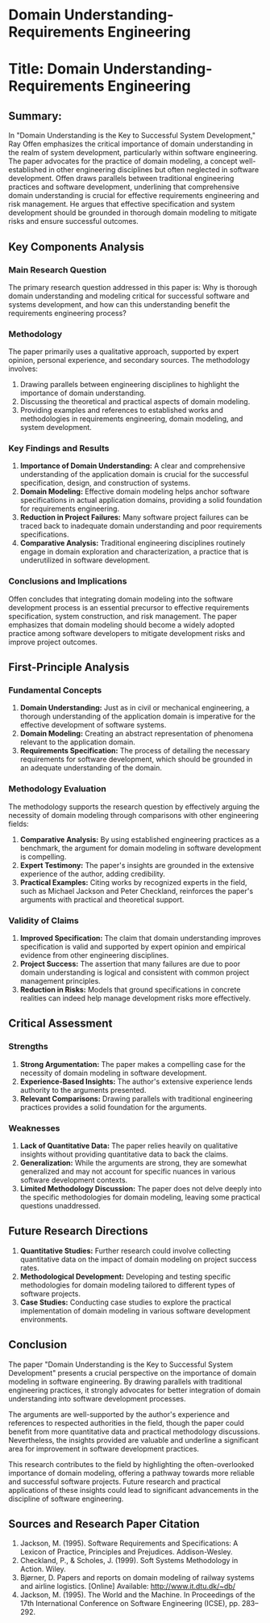 # Domain Understanding-Requirements Engineering

# Title: Domain Understanding-Requirements Engineering

## Summary:

In "Domain Understanding is the Key to Successful System Development," Ray Offen emphasizes the critical importance of domain understanding in the realm of system development, particularly within software engineering. The paper advocates for the practice of domain modeling, a concept well-established in other engineering disciplines but often neglected in software development. Offen draws parallels between traditional engineering practices and software development, underlining that comprehensive domain understanding is crucial for effective requirements engineering and risk management. He argues that effective specification and system development should be grounded in thorough domain modeling to mitigate risks and ensure successful outcomes.

## Key Components Analysis

### Main Research Question
The primary research question addressed in this paper is: Why is thorough domain understanding and modeling critical for successful software and systems development, and how can this understanding benefit the requirements engineering process?

### Methodology
The paper primarily uses a qualitative approach, supported by expert opinion, personal experience, and secondary sources. The methodology involves:
1. Drawing parallels between engineering disciplines to highlight the importance of domain understanding.
2. Discussing the theoretical and practical aspects of domain modeling.
3. Providing examples and references to established works and methodologies in requirements engineering, domain modeling, and system development.

### Key Findings and Results
1. **Importance of Domain Understanding:** A clear and comprehensive understanding of the application domain is crucial for the successful specification, design, and construction of systems.
2. **Domain Modeling:** Effective domain modeling helps anchor software specifications in actual application domains, providing a solid foundation for requirements engineering.
3. **Reduction in Project Failures:** Many software project failures can be traced back to inadequate domain understanding and poor requirements specifications.
4. **Comparative Analysis:** Traditional engineering disciplines routinely engage in domain exploration and characterization, a practice that is underutilized in software development.

### Conclusions and Implications

Offen concludes that integrating domain modeling into the software development process is an essential precursor to effective requirements specification, system construction, and risk management. The paper emphasizes that domain modeling should become a widely adopted practice among software developers to mitigate development risks and improve project outcomes.

## First-Principle Analysis

### Fundamental Concepts

1. **Domain Understanding:** Just as in civil or mechanical engineering, a thorough understanding of the application domain is imperative for the effective development of software systems.
2. **Domain Modeling:** Creating an abstract representation of phenomena relevant to the application domain.
3. **Requirements Specification:** The process of detailing the necessary requirements for software development, which should be grounded in an adequate understanding of the domain.

### Methodology Evaluation

The methodology supports the research question by effectively arguing the necessity of domain modeling through comparisons with other engineering fields:
1. **Comparative Analysis:** By using established engineering practices as a benchmark, the argument for domain modeling in software development is compelling.
2. **Expert Testimony:** The paper's insights are grounded in the extensive experience of the author, adding credibility.
3. **Practical Examples:** Citing works by recognized experts in the field, such as Michael Jackson and Peter Checkland, reinforces the paper's arguments with practical and theoretical support.

### Validity of Claims

1. **Improved Specification:** The claim that domain understanding improves specification is valid and supported by expert opinion and empirical evidence from other engineering disciplines.
2. **Project Success:** The assertion that many failures are due to poor domain understanding is logical and consistent with common project management principles.
3. **Reduction in Risks:** Models that ground specifications in concrete realities can indeed help manage development risks more effectively.

## Critical Assessment

### Strengths

1. **Strong Argumentation:** The paper makes a compelling case for the necessity of domain modeling in software development.
2. **Experience-Based Insights:** The author's extensive experience lends authority to the arguments presented.
3. **Relevant Comparisons:** Drawing parallels with traditional engineering practices provides a solid foundation for the arguments.

### Weaknesses

1. **Lack of Quantitative Data:** The paper relies heavily on qualitative insights without providing quantitative data to back the claims.
2. **Generalization:** While the arguments are strong, they are somewhat generalized and may not account for specific nuances in various software development contexts.
3. **Limited Methodology Discussion:** The paper does not delve deeply into the specific methodologies for domain modeling, leaving some practical questions unaddressed.

## Future Research Directions

1. **Quantitative Studies:** Further research could involve collecting quantitative data on the impact of domain modeling on project success rates.
2. **Methodological Development:** Developing and testing specific methodologies for domain modeling tailored to different types of software projects.
3. **Case Studies:** Conducting case studies to explore the practical implementation of domain modeling in various software development environments.

## Conclusion

The paper "Domain Understanding is the Key to Successful System Development" presents a crucial perspective on the importance of domain modeling in software engineering. By drawing parallels with traditional engineering practices, it strongly advocates for better integration of domain understanding into software development processes. 

The arguments are well-supported by the author's experience and references to respected authorities in the field, though the paper could benefit from more quantitative data and practical methodology discussions. Nevertheless, the insights provided are valuable and underline a significant area for improvement in software development practices.

This research contributes to the field by highlighting the often-overlooked importance of domain modeling, offering a pathway towards more reliable and successful software projects. Future research and practical applications of these insights could lead to significant advancements in the discipline of software engineering.

## Sources and Research Paper Citation
1. Jackson, M. (1995). Software Requirements and Specifications: A Lexicon of Practice, Principles and Prejudices. Addison-Wesley.
2. Checkland, P., & Scholes, J. (1999). Soft Systems Methodology in Action. Wiley.
3. Bjørner, D. Papers and reports on domain modeling of railway systems and airline logistics. [Online] Available: http://www.it.dtu.dk/~db/
4. Jackson, M. (1995). The World and the Machine. In Proceedings of the 17th International Conference on Software Engineering (ICSE), pp. 283–292.